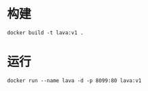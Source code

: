 # 构建
```shell
docker build -t lava:v1 .
```

# 运行
```shell
docker run --name lava -d -p 8099:80 lava:v1 
```
